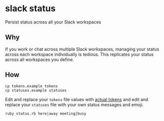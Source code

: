 # slack status

Persist status across all your Slack workspaces

## Why

If you work or chat across multiple Slack workspaces, managing your status across each workspace individually is tedious. This replicates your status across all workspaces you define.

## How

    cp tokens.example tokens
    cp statuses.example statuses

Edit and replace your `tokens` file values with [actual tokens](https://api.slack.com/custom-integrations/legacy-tokens) and edit and replace your `statuses` file with your own status messages and emoji.

    ruby status.rb here|away meeting|busy
